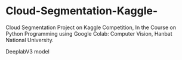 # Cloud-Segmentation-Kaggle-
Cloud Segmentation Project on Kaggle Competition, In the Course on Python Programming using Google Colab: Computer Vision, Hanbat National University.

DeeplabV3 model 

